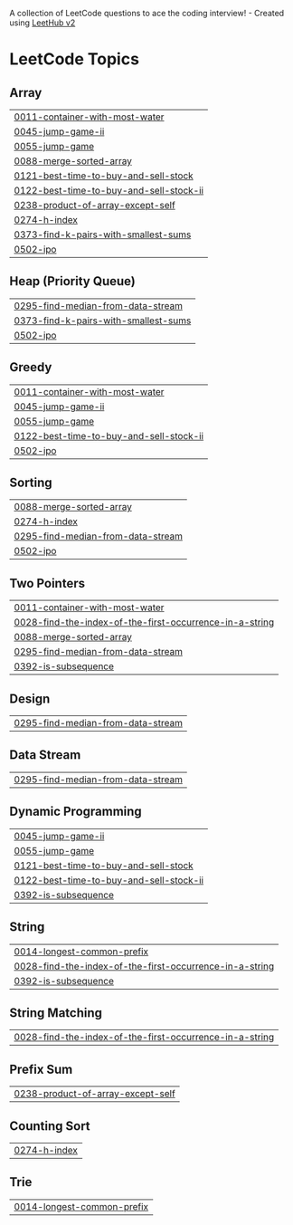 A collection of LeetCode questions to ace the coding interview! - Created using [LeetHub v2](https://github.com/arunbhardwaj/LeetHub-2.0)
<!---LeetCode Topics Start-->
# LeetCode Topics
## Array
|  |
| ------- |
| [0011-container-with-most-water](https://github.com/Rahul1227/leetcode-150/tree/master/0011-container-with-most-water) |
| [0045-jump-game-ii](https://github.com/Rahul1227/leetcode-150/tree/master/0045-jump-game-ii) |
| [0055-jump-game](https://github.com/Rahul1227/leetcode-150/tree/master/0055-jump-game) |
| [0088-merge-sorted-array](https://github.com/Rahul1227/leetcode-150/tree/master/0088-merge-sorted-array) |
| [0121-best-time-to-buy-and-sell-stock](https://github.com/Rahul1227/leetcode-150/tree/master/0121-best-time-to-buy-and-sell-stock) |
| [0122-best-time-to-buy-and-sell-stock-ii](https://github.com/Rahul1227/leetcode-150/tree/master/0122-best-time-to-buy-and-sell-stock-ii) |
| [0238-product-of-array-except-self](https://github.com/Rahul1227/leetcode-150/tree/master/0238-product-of-array-except-self) |
| [0274-h-index](https://github.com/Rahul1227/leetcode-150/tree/master/0274-h-index) |
| [0373-find-k-pairs-with-smallest-sums](https://github.com/Rahul1227/leetcode-150/tree/master/0373-find-k-pairs-with-smallest-sums) |
| [0502-ipo](https://github.com/Rahul1227/leetcode-150/tree/master/0502-ipo) |
## Heap (Priority Queue)
|  |
| ------- |
| [0295-find-median-from-data-stream](https://github.com/Rahul1227/leetcode-150/tree/master/0295-find-median-from-data-stream) |
| [0373-find-k-pairs-with-smallest-sums](https://github.com/Rahul1227/leetcode-150/tree/master/0373-find-k-pairs-with-smallest-sums) |
| [0502-ipo](https://github.com/Rahul1227/leetcode-150/tree/master/0502-ipo) |
## Greedy
|  |
| ------- |
| [0011-container-with-most-water](https://github.com/Rahul1227/leetcode-150/tree/master/0011-container-with-most-water) |
| [0045-jump-game-ii](https://github.com/Rahul1227/leetcode-150/tree/master/0045-jump-game-ii) |
| [0055-jump-game](https://github.com/Rahul1227/leetcode-150/tree/master/0055-jump-game) |
| [0122-best-time-to-buy-and-sell-stock-ii](https://github.com/Rahul1227/leetcode-150/tree/master/0122-best-time-to-buy-and-sell-stock-ii) |
| [0502-ipo](https://github.com/Rahul1227/leetcode-150/tree/master/0502-ipo) |
## Sorting
|  |
| ------- |
| [0088-merge-sorted-array](https://github.com/Rahul1227/leetcode-150/tree/master/0088-merge-sorted-array) |
| [0274-h-index](https://github.com/Rahul1227/leetcode-150/tree/master/0274-h-index) |
| [0295-find-median-from-data-stream](https://github.com/Rahul1227/leetcode-150/tree/master/0295-find-median-from-data-stream) |
| [0502-ipo](https://github.com/Rahul1227/leetcode-150/tree/master/0502-ipo) |
## Two Pointers
|  |
| ------- |
| [0011-container-with-most-water](https://github.com/Rahul1227/leetcode-150/tree/master/0011-container-with-most-water) |
| [0028-find-the-index-of-the-first-occurrence-in-a-string](https://github.com/Rahul1227/leetcode-150/tree/master/0028-find-the-index-of-the-first-occurrence-in-a-string) |
| [0088-merge-sorted-array](https://github.com/Rahul1227/leetcode-150/tree/master/0088-merge-sorted-array) |
| [0295-find-median-from-data-stream](https://github.com/Rahul1227/leetcode-150/tree/master/0295-find-median-from-data-stream) |
| [0392-is-subsequence](https://github.com/Rahul1227/leetcode-150/tree/master/0392-is-subsequence) |
## Design
|  |
| ------- |
| [0295-find-median-from-data-stream](https://github.com/Rahul1227/leetcode-150/tree/master/0295-find-median-from-data-stream) |
## Data Stream
|  |
| ------- |
| [0295-find-median-from-data-stream](https://github.com/Rahul1227/leetcode-150/tree/master/0295-find-median-from-data-stream) |
## Dynamic Programming
|  |
| ------- |
| [0045-jump-game-ii](https://github.com/Rahul1227/leetcode-150/tree/master/0045-jump-game-ii) |
| [0055-jump-game](https://github.com/Rahul1227/leetcode-150/tree/master/0055-jump-game) |
| [0121-best-time-to-buy-and-sell-stock](https://github.com/Rahul1227/leetcode-150/tree/master/0121-best-time-to-buy-and-sell-stock) |
| [0122-best-time-to-buy-and-sell-stock-ii](https://github.com/Rahul1227/leetcode-150/tree/master/0122-best-time-to-buy-and-sell-stock-ii) |
| [0392-is-subsequence](https://github.com/Rahul1227/leetcode-150/tree/master/0392-is-subsequence) |
## String
|  |
| ------- |
| [0014-longest-common-prefix](https://github.com/Rahul1227/leetcode-150/tree/master/0014-longest-common-prefix) |
| [0028-find-the-index-of-the-first-occurrence-in-a-string](https://github.com/Rahul1227/leetcode-150/tree/master/0028-find-the-index-of-the-first-occurrence-in-a-string) |
| [0392-is-subsequence](https://github.com/Rahul1227/leetcode-150/tree/master/0392-is-subsequence) |
## String Matching
|  |
| ------- |
| [0028-find-the-index-of-the-first-occurrence-in-a-string](https://github.com/Rahul1227/leetcode-150/tree/master/0028-find-the-index-of-the-first-occurrence-in-a-string) |
## Prefix Sum
|  |
| ------- |
| [0238-product-of-array-except-self](https://github.com/Rahul1227/leetcode-150/tree/master/0238-product-of-array-except-self) |
## Counting Sort
|  |
| ------- |
| [0274-h-index](https://github.com/Rahul1227/leetcode-150/tree/master/0274-h-index) |
## Trie
|  |
| ------- |
| [0014-longest-common-prefix](https://github.com/Rahul1227/leetcode-150/tree/master/0014-longest-common-prefix) |
<!---LeetCode Topics End-->